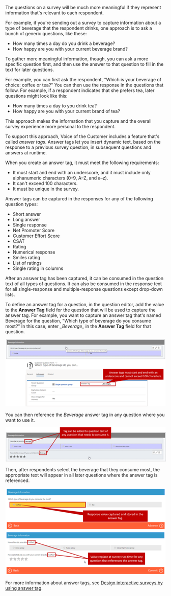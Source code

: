 The questions on a survey will be much more meaningful if they represent information that's relevant to each respondent.

For example, if you're sending out a survey to capture information about a type of beverage that the respondent drinks, one approach is to ask a bunch of generic questions, like these:

- How many times a day do you drink a beverage?
- How happy are you with your current beverage brand?

To gather more meaningful information, though, you can ask a more specific question first, and then use the answer to that question to fill in the text for later questions.

For example, you can first ask the respondent, "Which is your beverage of choice: coffee or tea?" You can then use the response in the questions that follow. For example, if a respondent indicates that she prefers tea, later questions might look like this:

- How many times a day to you drink tea?
- How happy are you with your current brand of tea?

This approach makes the information that you capture and the overall survey experience more personal to the respondent.

To support this approach, Voice of the Customer includes a feature that's called *answer tags*. Answer tags let you insert dynamic text, based on the response to a previous survey question, in subsequent questions and answers at runtime.

When you create an answer tag, it must meet the following requirements:

- It must start and end with an underscore, and it must include only alphanumeric characters (0–9, A–Z, and a–z).
- It can't exceed 100 characters.
- It must be unique in the survey.

Answer tags can be captured in the responses for any of the following question types:

- Short answer
- Long answer
- Single response
- Net Promoter Score
- Customer Effort Score
- CSAT
- Rating
- Numerical response
- Smiles rating
- List of ratings
- Single rating in columns

After an answer tag has been captured, it can be consumed in the question text of all types of questions. It can also be consumed in the response text for all single-response and multiple-response questions except drop-down lists.

To define an answer tag for a question, in the question editor, add the value to the **Answer Tag** field for the question that will be used to capture the answer tag. For example, you want to capture an answer tag that's named Beverage for the question, "Which type of beverage do you consume most?" In this case, enter *\_Beverage\_* in the **Answer Tag** field for that question.

![Answer tag](../media/RR-Unit3-1.png)

You can then reference the *Beverage* answer tag in any question where you want to use it.

![Tag added](../media/RR-Unit3-2.png)

Then, after respondents select the beverage that they consume most, the appropriate text will appear in all later questions where the answer tag is referenced.

![Response values](../media/RR-Unit3-3.png)

For more information about answer tags, see [Design interactive surveys by using answer tag](https://docs.microsoft.com/dynamics365/customer-engagement/voice-of-customer/design-advanced-survey#design-interactive-surveys-by-using-answer-tag).
